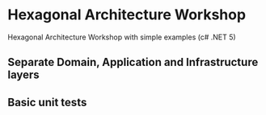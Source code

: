 # Hexagonal Architecture Workshop

Hexagonal Architecture Workshop with simple examples (c# .NET 5)

## Separate Domain, Application and Infrastructure layers
## Basic unit tests
